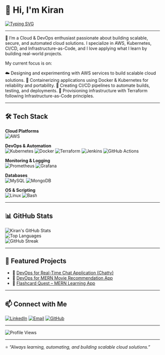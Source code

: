 # 👋 Hi, I'm Kiran  

[![Typing SVG](https://readme-typing-svg.herokuapp.com?color=36BCF7&lines=Cloud+%26+DevOps+Engineer;AWS+%7C+Kubernetes+%7C+Terraform;CI%2FCD+%7C+Automation+%7C+IaC;Always+Learning+%26+Building)](https://git.io/typing-svg)

---

🚀 I’m a Cloud & DevOps enthusiast passionate about building scalable, secure, and automated cloud solutions. I specialize in AWS, Kubernetes, CI/CD, and Infrastructure-as-Code, and I love applying what I learn by building real-world projects.

My current focus is on:

☁️ Designing and experimenting with AWS services to build scalable cloud solutions.
🐳 Containerizing applications using Docker & Kubernetes for reliability and portability.
🚀 Creating CI/CD pipelines to automate builds, testing, and deployments.
📝 Provisioning infrastructure with Terraform following Infrastructure-as-Code principles.

---

## 🛠️ Tech Stack  

**Cloud Platforms**  
![AWS](https://img.shields.io/badge/AWS-232F3E?style=for-the-badge&logo=amazonaws&logoColor=white)  

**DevOps & Automation**  
![Kubernetes](https://img.shields.io/badge/Kubernetes-326CE5?style=for-the-badge&logo=kubernetes&logoColor=white) 
![Docker](https://img.shields.io/badge/Docker-2496ED?style=for-the-badge&logo=docker&logoColor=white) 
![Terraform](https://img.shields.io/badge/Terraform-7B42BC?style=for-the-badge&logo=terraform&logoColor=white) 
![Jenkins](https://img.shields.io/badge/Jenkins-D24939?style=for-the-badge&logo=jenkins&logoColor=white)
![GitHub Actions](https://img.shields.io/badge/GitHub_Actions-2088FF?style=for-the-badge&logo=githubactions&logoColor=white) 

**Monitoring & Logging**  
![Prometheus](https://img.shields.io/badge/Prometheus-E6522C?style=for-the-badge&logo=prometheus&logoColor=white) 
![Grafana](https://img.shields.io/badge/Grafana-F46800?style=for-the-badge&logo=grafana&logoColor=white) 

**Databases**  
![MySQL](https://img.shields.io/badge/MySQL-005C84?style=for-the-badge&logo=mysql&logoColor=white) 
![MongoDB](https://img.shields.io/badge/MongoDB-4EA94B?style=for-the-badge&logo=mongodb&logoColor=white)  

**OS & Scripting**  
![Linux](https://img.shields.io/badge/Linux-FCC624?style=for-the-badge&logo=linux&logoColor=black) 
![Bash](https://img.shields.io/badge/Bash-4EAA25?style=for-the-badge&logo=gnu-bash&logoColor=white)  

---

## 📊 GitHub Stats  

![Kiran's GitHub Stats](https://github-readme-stats.vercel.app/api?username=kiranrajeev1&show_icons=true&theme=tokyonight)  
![Top Languages](https://github-readme-stats.vercel.app/api/top-langs/?username=kiranrajeev1&layout=compact&theme=tokyonight)  
![GitHub Streak](https://streak-stats.demolab.com?user=kiranrajeev1&theme=tokyonight)  

---

## 🚀 Featured Projects  

- 🔹 [DevOps for Real-Time Chat Application (Chatty)](https://github.com/kiranrajeev1/DevSecOps-chat-app.git)  
- 🔹 [DevOps for MERN Movie Recommendation App](https://github.com/kiranrajeev1/DevSecOps-MERN-MovieApp.git)  
- 🔹 [Flashcard Quest – MERN Learning App](https://github.com/kiranrajeev1/Flashcard-Quest-MERN-App.git)  

---

## 📫 Connect with Me  

[![LinkedIn](https://img.shields.io/badge/LinkedIn-0077B5?style=for-the-badge&logo=linkedin&logoColor=white)](https://linkedin.com/in/kiran-rajeevkv) 
[![Email](https://img.shields.io/badge/Email-D14836?style=for-the-badge&logo=gmail&logoColor=white)](mailto:kiranrajeev2003@gmail.com) 
[![GitHub](https://img.shields.io/badge/GitHub-181717?style=for-the-badge&logo=github&logoColor=white)](https://github.com/kiranrajeev1)  

---

![Profile Views](https://komarev.com/ghpvc/?username=kiranrajeev1&color=blue&style=flat-square)

---

⭐️ *“Always learning, automating, and building scalable cloud solutions.”*  
